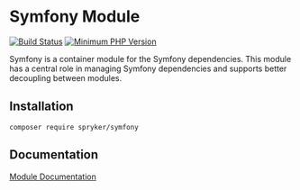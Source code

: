 # Symfony Module
[![Build Status](https://travis-ci.org/spryker/symfony.svg)](https://travis-ci.org/spryker/symfony)
[![Minimum PHP Version](https://img.shields.io/badge/php-%3E%3D%207.2-8892BF.svg)](https://php.net/)

Symfony is a container module for the Symfony dependencies. This module has a central role in managing Symfony dependencies and supports better decoupling between modules.

## Installation

```
composer require spryker/symfony
```

## Documentation

[Module Documentation](https://academy.spryker.com/developing_with_spryker/module_guide/modules.html)
